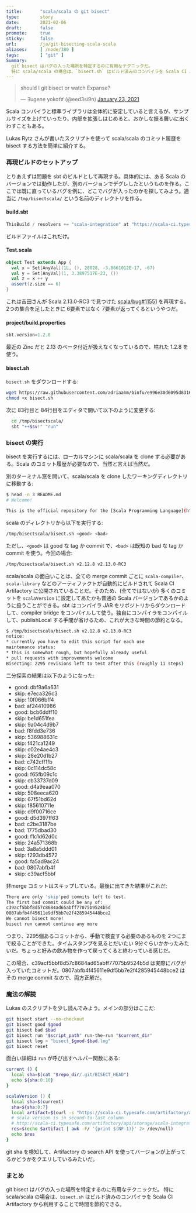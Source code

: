 ```yaml
---
title:       "scala/scala の git bisect"
type:        story
date:        2021-02-06
draft:       false
promote:     true
sticky:      false
url:         /ja/git-bisecting-scala-scala
aliases:     [ /node/380 ]
tags:        [ "git" ]
Summary:
  git bisect はバグの入った場所を特定するのに有用なテクニックだ。
  特に scala/scala の場合は、`bisect.sh` はビルド済みのコンパイラを Scala CI Artifactory から利用することで時間を節約できる。
---
```


<blockquote class="twitter-tweet"><p lang="en" dir="ltr">should I git bisect or watch Expanse?</p>&mdash; ∃ugene yokot∀ (@eed3si9n) <a href="https://twitter.com/eed3si9n/status/1352814320749576192?ref_src=twsrc%5Etfw">January 23, 2021</a></blockquote>

Scala コンパイラと標準ライブラリは全体的に安定していると言えるが、サンプルサイズを上げていったり、内部を拡張しはじめると、おかしな振る舞いに出くわすこともある。

Lukas Rytz さんが書いたスクリプトを使って scala/scala のコミット履歴を bisect する方法を簡単に紹介する。

### 再現ビルドのセットアップ

とりあえずは問題を sbt のビルドとして再現する。具体的には、ある Scala のバージョンでは動作したが、別のバージョンでデグレしたというものを作る。ここでは既に直っているバグを例に、どこでバグが入ったのかを探してみよう。適当に `/tmp/bisectscala/` という名前のディレクトリを作る。

#### build.sbt

```scala
ThisBuild / resolvers += "scala-integration" at "https://scala-ci.typesafe.com/artifactory/scala-integration/"
```

ビルドファイルはこれだけ。

#### Test.scala

```scala
object Test extends App {
  val x = Set[AnyVal](1L, (), 28028, -3.8661012E-17, -67)
  val y = Set[AnyVal](1, 3.3897517E-23, ())
  val z = x ++ y
  assert(z.size == 6)
}
```

これは吉田さんが Scala 2.13.0-RC3 で見つけた [scala/bug#11551](https://github.com/scala/bug/issues/11551) を再現する。2つの集合を足したときに 6要素ではなく 7要素が返ってくるというやつだ。

#### project/build.properties

```scala
sbt.version=1.2.8
```

最近の Zinc だと 2.13 のベータ付近が扱えなくなっているので、枯れた 1.2.8 を使う。

#### bisect.sh

`bisect.sh` をダウンロードする:

```bash
wget https://raw.githubusercontent.com/adriaanm/binfu/e996e30d6095d83160746f007737209a02b85944/bisect.sh
chmod +x bisect.sh
```

次に 83行目と 84行目をエディタで開いて以下のように変更する:

```bash
  cd /tmp/bisectscala/
  sbt "++$sv!" "run"
```

### bisect の実行

bisect を実行するには、ローカルマシンに scala/scala を clone する必要がある。Scala のコミット履歴が必要なので、当然と言えば当然だ。

別のターミナル窓を開いて、scala/scala を clone したワーキングディレクトリに移動する:

```bash
$ head -n 3 README.md
# Welcome!

This is the official repository for the [Scala Programming Language](http://www.scala-lang.org)
```

scala のディレクトリから以下を実行する:

```bash
/tmp/bisectscala/bisect.sh <good> <bad>
```

ただし、`<good>` は good な tag か commit で、`<bad>` は既知の bad な tag か commit を使う。今回の場合:

```bash
/tmp/bisectscala/bisect.sh v2.12.8 v2.13.0-RC3
```

scala/scala の面白いことは、全ての merge commit ごとに `scala-compiler`、`scala-library` などのアーティファクトが自動的にビルドされて Scala CI Artifactory に公開されていることだ。そのため、(全てではないが) 多くのコミットを `scalaVersion` に設定してあたかも普通の Scala バージョンであるかのように扱うことができる。sbt はコンパイラ JAR をリポジトリからダウンロードして、compiler bridge をコンパイルして使う。独自にコンパイラをコンパイルして、publishLocal する手間が省けるため、これが大きな時間の節約となる。

```bash
$ /tmp/bisectscala/bisect.sh v2.12.8 v2.13.0-RC3
notice:
* currently you have to edit this script for each use
maintenance status:
* this is somewhat rough, but hopefully already useful
* pull requests with improvements welcome
Bisecting: 2295 revisions left to test after this (roughly 11 steps)
```

二分探索の結果は以下のようになった:
- good: dbf9a6a631
- skip: e7eca326c3
- skip: 10f066bff4
- bad: af24410986
- good: bcb6ddff10
- skip: be1d651fea
- skip: 9a04c4d9b7
- bad: f8fdd3e736
- skip: 536988631c
- skip: f421ca1249
- skip: c02e4ae4c3
- skip: 28e20d1b27
- bad: c742cff1fb
- skip: 0c114dc58c
- good: f65fb09c1c
- skip: cb33737d09
- good: d4a9eaa070
- skip: 508eeca620
- skip: 67f51bd62d
- skip: f85610711e
- skip: d9f00716ce
- good: d5d397ff63
- bad: c2be3187be
- bad: 1775dbad30
- good: f1c1d62d0c
- skip: 24a571368b
- bad: 3a8a5ddd01
- skip: f293db4572
- good: fa5ad9ac24
- bad: 0807abfb4f
- skip: c39acf5bbf

非merge コミットはスキップしている。最後に出てきた結果がこれだ:

```bash
There are only 'skip'ped commits left to test.
The first bad commit could be any of:
c39acf5bbf8d57c8684ad65abff77075b9524b5d
0807abfb4f45611e9df5bb7e2f4285945448bce2
We cannot bisect more!
bisect run cannot continue any more
```

つまり、2295個あるコミットから、手動で検査する必要のあるものを 2つにまで絞ることができた。タイムスタンプを見るとだいたい 9分ぐらいかかったみたいだ。ちょっと好みの飲み物を作って戻ってくると終わっている感じだ。

この場合、c39acf5bbf8d57c8684ad65abff77075b9524b5d は実際にバグが入っていたコミットだ。0807abfb4f45611e9df5bb7e2f4285945448bce2 はその merge commit なので、両方正解だ。

### 魔法の解読

Lukas のスクリプトを少し読んでみよう。メインの部分はここだ:

```bash
git bisect start --no-checkout
git bisect good $good
git bisect bad $bad
git bisect run "$script_path" run-the-run "$current_dir"
git bisect log > "bisect_$good-$bad.log"
git bisect reset
```

面白い詳細は `run` が呼び出すヘルパー関数にある:

```bash
current () {
  local sha=$(cat "$repo_dir/.git/BISECT_HEAD")
  echo ${sha:0:10}
}

scalaVersion () {
  local sha=$(current)
  sha=${sha:0:7}
  local artifact=$(curl -s "https://scala-ci.typesafe.com/artifactory/api/search/artifact?name=$sha" | jq -r '.results | .[] | .uri' | grep "/scala-compiler-.*-$sha.jar")
  # scala version is in second-to-last column
  # http://scala-ci.typesafe.com/artifactory/api/storage/scala-integration/org/scala-lang/scala-compiler/2.13.0-pre-d40e267/scala-compiler-2.13.0-pre-d40e267.jar
  res=$(echo $artifact | awk -F/ '{print $(NF-1)}' 2> /dev/null)
  echo $res
}
```

git sha を検知して、Artifactory の search API を使ってバージョンが上がってるかどうかをクエリしているみたいだ。

### まとめ

git bisect はバグの入った場所を特定するのに有用なテクニックだ。
特に scala/scala の場合は、`bisect.sh` はビルド済みのコンパイラを Scala CI Artifactory から利用することで時間を節約できる。
